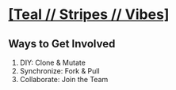 # [[Teal // Stripes // Vibes]](https://tealstripesvibes.org)

## Ways to Get Involved

1. DIY: Clone & Mutate
2. Synchronize: Fork & Pull
3. Collaborate: Join the Team

